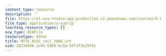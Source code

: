 ```yaml
---
content_type: resource
description: ''
file: https://ol-ocw-studio-app-production.s3.amazonaws.com/courses/6-01sc-introduction-to-electrical-engineering-and-computer-science-i-spring-2011/2823d9482e455969bc5a59f3f3e29f91_MIT6_01SC_rec1_300k.vtt
file_type: application/x-subrip
learning_resource_types: []
ocw_type: OCWFile
resourcetype: Other
title: MIT6_01SC_rec1_300k.srt
uid: 2823d948-2e45-5969-bc5a-59f3f3e29f91
---
```

